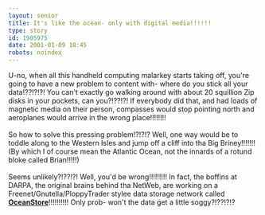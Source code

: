 ```yaml
---
layout: senior
title: It's like the ocean- only with digital media!!!!!!
type: story
id: 1905975
date: 2001-01-09 18:45
robots: noindex
---
```

U-no, when all this handheld computing malarkey starts taking off, you're going to have a new problem to content with- where do you stick all your data!??!?!?! You can't exactly go walking around with about 20 squillion Zip disks in your pockets, can you?!??!?! If everybody did that, and had loads of magnetic media on their person, compasses would stop pointing north and aeroplanes would arrive in the wrong place!!!!!!!!<br/><br/>So how to solve this pressing problem!?!?!? Well, one way would be to toddle along to the Western Isles and jump off a cliff into tha Big Briney!!!!!!! (By which I of course mean the Atlantic Ocean, not the innards of a rotund bloke called Brian!!!!!)<br/><br/>Seems unlikely?!??!?! Well, you'd be wrong!!!!!!!!! In fact, the boffins at DARPA, the original brains behind tha NetWeb, are working on a Freenet/Gnutella/PloppyTrader stylee data storage network called <b><a href="http://www.forbes.com/futuretech/forbes/2001/0108/242.html">OceanStore</a></b>!!!!!!!!!! Only prob- won't the data get a little soggy?!??!?!?